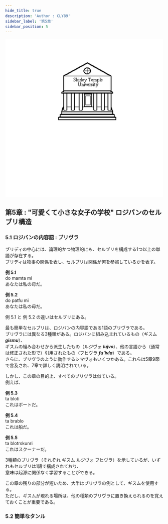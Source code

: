 ```yaml
---
hide_title: true
description: 'Author : CLY89'
sidebar_label: '第5章'
sidebar_position: 5
---
```

  
![chapter5](../../static/img/chapter5.svg)  
  
## 第5章 : "可愛くて小さな女子の学校" ロジバンのセルブリ構造 
  
### 5.1 ロジバンの内容語 : ブリヴラ  
  
ブリディの中心には、論理的かつ物理的にも、セルブリを構成する1つ以上の単語が存在する。  
ブリディは物事の関係を表し、セルブリは関係が何を参照しているかを表す。  
  
**例 5.1**  
do mamta mi  
あなたは私の母だ。  
  
**例 5.2**  
do patfu mi  
あなたは私の母だ。  
  
例 5.1 と 例 5.2 の違いはセルブリにある。  
  
最も簡単なセルブリは、ロジバンの内容語である1語のブリヴラである。  
ブリヴラには異なる3種類がある。ロジバンに組み込まれているもの（ギスム **_gismu_**）、  
ギスムの組み合わせから派生したもの（ルジヴォ **_lujvo_**）、他の言語から（通常は修正された形で）引用されたもの（フヒヴラ **_fu'ivla_**）である。  
さらに、ブリヴラのように動作するシマヴォもいくつかある。これらは5章9節で言及され、7章で詳しく説明されている。  
  
しかし、この章の目的上、すべてのブリヴラは似ている。  
例えば、  

**例 5.3**  
ta bloti  
これはボートだ。  

**例 5.4**  
ta brablo  
これは船だ。  

**例 5.5**  
ta blotrskunri  
これはスクーナーだ。  
  
3種類のブリヴラ（それぞれ ギスム ルジヴォ フヒヴラ）を示しているが、いずれもセルブリは1語で構成されており、  
意味は起源に関係なく学習することができる。  
  
この章の残りの部分が短いため、大半はブリヴラの例として、ギスムを使用する。  
ただし、ギスムが現れる場所は、他の種類のブリヴラに置き換えられるのを覚えておくことが重要である。  

### 5.2  簡単なタンル  
